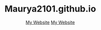 # <center>Maurya2101.github.io

<center><a href="web development"> My Website</a>
<a href="html5up-editorial (1)"> My Website</a>
